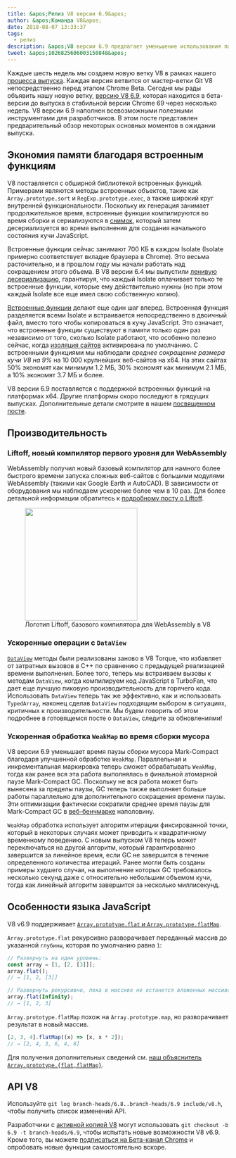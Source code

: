 ```yaml
---
title: &apos;Релиз V8 версии 6.9&apos;
author: &apos;Команда V8&apos;
date: 2018-08-07 13:33:37
tags:
  - релиз
description: &apos;V8 версии 6.9 предлагает уменьшение использования памяти благодаря встроенным функциям, быстрое начальное время работы WebAssembly через Liftoff, улучшенную производительность DataView и WeakMap, и многое другое!&apos;
tweet: &apos;1026825606003150848&apos;
---
```

Каждые шесть недель мы создаем новую ветку V8 в рамках нашего [процесса выпуска](/docs/release-process). Каждая версия ветвится от мастер-ветки Git V8 непосредственно перед этапом Chrome Beta. Сегодня мы рады объявить нашу новую ветку, [версию V8 6.9](https://chromium.googlesource.com/v8/v8.git/+log/branch-heads/6.9), которая находится в бета-версии до выпуска в стабильной версии Chrome 69 через несколько недель. V8 версии 6.9 наполнен всевозможными полезными инструментами для разработчиков. В этом посте представлен предварительный обзор некоторых основных моментов в ожидании выпуска.

<!--truncate-->
## Экономия памяти благодаря встроенным функциям

V8 поставляется с обширной библиотекой встроенных функций. Примерами являются методы встроенных объектов, такие как `Array.prototype.sort` и `RegExp.prototype.exec`, а также широкий круг внутренней функциональности. Поскольку их генерация занимает продолжительное время, встроенные функции компилируются во время сборки и сериализуются в [снимок](/blog/custom-startup-snapshots), который затем десериализуется во время выполнения для создания начального состояния кучи JavaScript.

Встроенные функции сейчас занимают 700 КБ в каждом Isolate (Isolate примерно соответствует вкладке браузера в Chrome). Это весьма расточительно, и в прошлом году мы начали работать над сокращением этого объема. В V8 версии 6.4 мы выпустили [ленивую десериализацию](/blog/lazy-deserialization), гарантируя, что каждый Isolate оплачивает только те встроенные функции, которые ему действительно нужны (но при этом каждый Isolate все еще имел свою собственную копию).

[Встроенные функции](/blog/embedded-builtins) делают еще один шаг вперед. Встроенная функция разделяется всеми Isolate и встраивается непосредственно в двоичный файл, вместо того чтобы копироваться в кучу JavaScript. Это означает, что встроенные функции существуют в памяти только один раз независимо от того, сколько Isolate работают, что особенно полезно сейчас, когда [изоляция сайтов](https://developers.google.com/web/updates/2018/07/site-isolation) активирована по умолчанию. С встроенными функциями мы наблюдали _среднее сокращение размера кучи V8 на 9%_ на 10 000 крупнейших веб-сайтов на x64. На этих сайтах 50% экономят как минимум 1.2 МБ, 30% экономят как минимум 2.1 МБ, а 10% экономят 3.7 МБ и более.

V8 версии 6.9 поставляется с поддержкой встроенных функций на платформах x64. Другие платформы скоро последуют в грядущих выпусках. Дополнительные детали смотрите в нашем [посвященном посте](/blog/embedded-builtins).

## Производительность

### Liftoff, новый компилятор первого уровня для WebAssembly

WebAssembly получил новый базовый компилятор для намного более быстрого времени запуска сложных веб-сайтов с большими модулями WebAssembly (такими как Google Earth и AutoCAD). В зависимости от оборудования мы наблюдаем ускорение более чем в 10 раз. Для более детальной информации обратитесь к [подробному посту о Liftoff](/blog/liftoff).

<figure>
  <img src="/_img/v8-liftoff.svg" width="256" height="256" alt="" loading="lazy"/>
  <figcaption>Логотип Liftoff, базового компилятора для WebAssembly в V8</figcaption>
</figure>

### Ускоренные операции с `DataView`

[`DataView`](https://tc39.es/ecma262/#sec-dataview-objects) методы были реализованы заново в V8 Torque, что избавляет от затратных вызовов в C++ по сравнению с предыдущей реализацией времени выполнения. Более того, теперь мы встраиваем вызовы к методам `DataView`, когда компилируем код JavaScript в TurboFan, что дает еще лучшую пиковую производительность для горячего кода. Использовать `DataView` теперь так же эффективно, как и использовать `TypedArray`, наконец сделав `DataView` подходящим выбором в ситуациях, критичных к производительности. Мы будем говорить об этом подробнее в готовящемся посте о `DataView`, следите за обновлениями!

### Ускоренная обработка `WeakMap` во время сборки мусора

V8 версии 6.9 уменьшает время паузы сборки мусора Mark-Compact благодаря улучшенной обработке `WeakMap`. Параллельная и инкрементальная маркировка теперь сможет обрабатывать `WeakMap`, тогда как ранее вся эта работа выполнялась в финальной атомарной паузе Mark-Compact GC. Поскольку не вся работа может быть вынесена за пределы паузы, GC теперь также выполняет больше работы параллельно для дополнительного сокращения времени паузы. Эти оптимизации фактически сократили среднее время паузы для Mark-Compact GC в [веб-бенчмарке](https://github.com/v8/web-tooling-benchmark) наполовину.

`WeakMap` обработка использует алгоритм итерации фиксированной точки, который в некоторых случаях может приводить к квадратичному временному поведению. С новым выпуском V8 теперь может переключаться на другой алгоритм, который гарантированно завершится за линейное время, если GC не завершится в течение определенного количества итераций. Ранее могли быть созданы примеры худшего случая, на выполнение которых GC требовалось несколько секунд даже с относительно небольшим объемом кучи, тогда как линейный алгоритм завершится за несколько миллисекунд.

## Особенности языка JavaScript

V8 v6.9 поддерживает [`Array.prototype.flat` и `Array.prototype.flatMap`](/features/array-flat-flatmap).

`Array.prototype.flat` рекурсивно разворачивает переданный массив до указанной `глубины`, которая по умолчанию равна `1`:

```js
// Развернуть на один уровень:
const array = [1, [2, [3]]];
array.flat();
// → [1, 2, [3]]

// Развернуть рекурсивно, пока в массиве не останется вложенных массивов:
array.flat(Infinity);
// → [1, 2, 3]
```

`Array.prototype.flatMap` похож на `Array.prototype.map`, но разворачивает результат в новый массив.

```js
[2, 3, 4].flatMap((x) => [x, x * 2]);
// → [2, 4, 3, 6, 4, 8]
```

Для получения дополнительных сведений см. [наш объяснитель `Array.prototype.{flat,flatMap}`](/features/array-flat-flatmap).

## API V8

Используйте `git log branch-heads/6.8..branch-heads/6.9 include/v8.h`, чтобы получить список изменений API.

Разработчики с [активной копией V8](/docs/source-code#using-git) могут использовать `git checkout -b 6.9 -t branch-heads/6.9`, чтобы испытать новые возможности V8 v6.9. Кроме того, вы можете [подписаться на Бета-канал Chrome](https://www.google.com/chrome/browser/beta.html) и опробовать новые функции самостоятельно вскоре.

